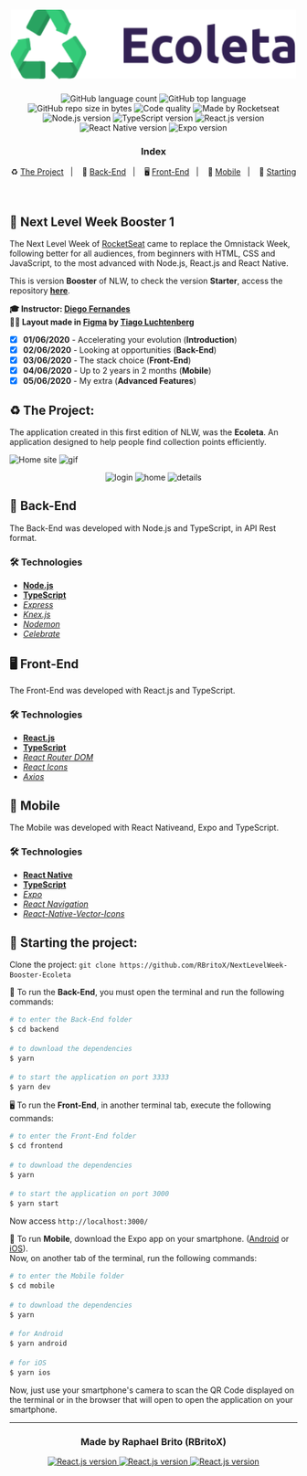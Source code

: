 <h1 align="center">
  <img src="./frontend/src/assets/logo.svg" alt="Ecoleta" width="500">
</h1>

<p align="center">
  <img alt="GitHub language count" src="https://img.shields.io/github/languages/count/RBritoX/NextLevelWeek-Booster-Ecoleta">

  <img alt="GitHub top language" src="https://img.shields.io/github/languages/top/RBritoX/NextLevelWeek-Booster-Ecoleta">

  <img alt="GitHub repo size in bytes" src="https://img.shields.io/github/repo-size/RBritoX/NextLevelWeek-Booster-Ecoleta">

  <img alt="Code quality" src="https://api.codacy.com/project/badge/Grade/722ecf5da4644001995eba58bb45bfe9">
  
  <img alt="Made by Rocketseat" src="https://img.shields.io/github/license/rbritox/GoStack-GoBarber">

  <br>

  <img alt="Node.js version" src="https://img.shields.io/badge/Node.js-v12.16.1-689f63?style=flat&logoColor=689f63&logo=node.js">

  <img alt="TypeScript version" src="https://img.shields.io/badge/TypeScript-v3.9.3-007acc?style=flat&logoColor=007acc&logo=typescript">

  <img alt="React.js version" src="https://img.shields.io/badge/React.js-v16.13.1-60dafb?style=flat&logoColor=60dafb&logo=react">

  <img alt="React Native version" src="https://img.shields.io/badge/React_Native-v0.62.2-7159c1?style=flat&logoColor=60dafb&logo=react">

  <img alt="Expo version" src="https://img.shields.io/badge/Expo-v36.0.0-blue?style=flat&logo=expo">
</p>

<h3 align="center">
  Index
</h3>

<p align="center">
  ♻️ <a href="#%EF%B8%8F-the-project">The Project</a>&nbsp;&nbsp;&nbsp;|&nbsp;&nbsp;&nbsp;
  🤖 <a href="#-back-end">Back-End</a>&nbsp;&nbsp;&nbsp;|&nbsp;&nbsp;&nbsp;
  🖥 <a href="#-front-end">Front-End</a>&nbsp;&nbsp;&nbsp;|&nbsp;&nbsp;&nbsp;
  📱 <a href="#-mobile">Mobile</a>&nbsp;&nbsp;&nbsp;|&nbsp;&nbsp;&nbsp;
  🏁 <a href="#-starting-the-project">Starting</a>
</p>

<br/>

## 🚀 Next Level Week Booster 1

The Next Level Week of [RocketSeat](https://rocketseat.com.br/) came to replace the Omnistack Week, following better for all audiences, from beginners with HTML, CSS and JavaScript, to the most advanced with Node.js, React.js and React Native.

This is version **Booster** of NLW, to check the version **Starter**, access the repository **<a href="https://github.com/RBritoX/NextLevelWeek-Starter-Ecoleta">here</a>**.

**🎓  Instructor: [Diego Fernandes](https://www.linkedin.com/in/diego-schell-fernandes/)**<br>
**✍🏼  Layout made in [Figma](https://www.figma.com/file/1SxgOMojOB2zYT0Mdk28lB/Ecoleta?node-id=1%3A9) by [Tiago Luchtenberg](https://www.linkedin.com/in/tiago-luchtenberg-0b9a3b97/)**<br>

- [X] **01/06/2020** - Accelerating your evolution (**Introduction**)
- [X] **02/06/2020** - Looking at opportunities (**Back-End**)
- [X] **03/06/2020** - The stack choice (**Front-End**)
- [X] **04/06/2020** - Up to 2 years in 2 months (**Mobile**)
- [X] **05/06/2020** - My extra (**Advanced Features**)

## ♻️ The Project:

The application created in this first edition of NLW, was the **Ecoleta**. An application designed to help people find collection points efficiently.

![Home site](https://user-images.githubusercontent.com/34657005/83935903-63d31e00-a794-11ea-8627-915c42ec5811.png)
![gif](https://user-images.githubusercontent.com/34657005/83936080-2c657100-a796-11ea-9555-3c3435e72c9b.gif)

<div align="center">
  <img src="https://user-images.githubusercontent.com/34657005/83935974-3f2b7600-a795-11ea-9d2e-88b6359fc965.png" alt="login" width="250">
  <img src="https://user-images.githubusercontent.com/34657005/83935980-4ce0fb80-a795-11ea-8c9c-9a9da00fa4ce.png" alt="home" width="250">
  <img src="https://user-images.githubusercontent.com/34657005/83935992-5d917180-a795-11ea-9170-adee4ef0b941.png" alt="details" width="250">
</div>

## 🤖 Back-End
The Back-End was developed with Node.js and TypeScript, in API Rest format.

### 🛠 Technologies
- **[Node.js](https://nodejs.org/en/)**
- **[TypeScript](https://www.typescriptlang.org/)**
- *[Express](https://expressjs.com/pt-br/)*
- *[Knex.js](http://knexjs.org/)*
- *[Nodemon](https://nodemon.io/)*
- *[Celebrate](https://github.com/arb/celebrate)*

## 🖥 Front-End
The Front-End was developed with React.js and TypeScript.

### 🛠 Technologies
- **[React.js](https://reactjs.org/)**
- **[TypeScript](https://www.typescriptlang.org/)**
- *[React Router DOM](https://reacttraining.com/react-router/web/guides/quick-start)*
- *[React Icons](https://react-icons.netlify.com/#/)*
- *[Axios](https://nodemon.io/)*

## 📱 Mobile
The Mobile was developed with React Nativeand, Expo and TypeScript.

### 🛠 Technologies
- **[React Native](https://reactnative.dev/)**
- **[TypeScript](https://www.typescriptlang.org/)**
- *[Expo](https://expo.io/)*
- *[React Navigation](https://reactnavigation.org/)*
- *[React-Native-Vector-Icons](https://github.com/oblador/react-native-vector-icons)*

## 🏁 Starting the project:

Clone the project: `git clone https://github.com/RBritoX/NextLevelWeek-Booster-Ecoleta`

🤖 To run the **Back-End**, you must open the terminal and run the following commands:

````zsh
# to enter the Back-End folder
$ cd backend

# to download the dependencies
$ yarn

# to start the application on port 3333
$ yarn dev
````

🖥 To run the **Front-End**, in another terminal tab, execute the following commands:

````zsh
# to enter the Front-End folder
$ cd frontend

# to download the dependencies
$ yarn

# to start the application on port 3000
$ yarn start
````
Now access `http://localhost:3000/`

📱 To run **Mobile**, download the Expo app on your smartphone. ([Android](https://play.google.com/store/apps/details?id=host.exp.exponent&hl=pt_BR) or [iOS](https://apps.apple.com/br/app/expo-client/id982107779)).
<br>Now, on another tab of the terminal, run the following commands:

````zsh
# to enter the Mobile folder
$ cd mobile

# to download the dependencies
$ yarn

# for Android
$ yarn android

# for iOS
$ yarn ios
````
Now, just use your smartphone's camera to scan the QR Code displayed on the terminal or in the browser that will open to open the application on your smartphone.

---

<h3 align="center">
  Made by Raphael Brito (RBritoX)
</h3>

<p align="center">
  <a href="https://www.linkedin.com/in/raphaellbrito/">
    <img alt="React.js version" src="https://img.shields.io/badge/LinkedIn-raphaellbrito-0e76a8?style=flat&logoColor=white&logo=linkedin">
  </a>
  <a href="https://www.facebook.com/RaphaBrito">
    <img alt="React.js version" src="https://img.shields.io/badge/Facebook-RaphaBrito-1778F2?style=flat&logoColor=white&logo=facebook">
  </a>
  <a href="https://www.instagram.com/raphaellbrito/">
    <img alt="React.js version" src="https://img.shields.io/badge/Instagram-@raphaellbrito-833AB4?style=flat&logoColor=white&logo=instagram">
  </a>
</p>

